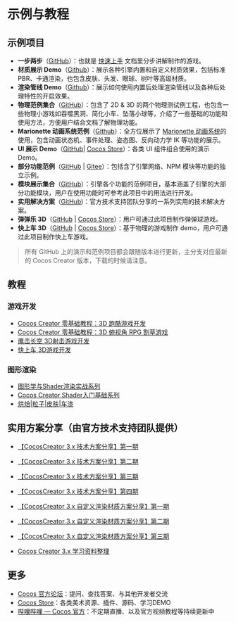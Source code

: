 # 示例与教程

## 示例项目

- **一步两步**（[GitHub](https://github.com/cocos/tutorial-mind-your-step-3d)）：也就是 [快速上手](../getting-started/first-game/index.md) 文档里分步讲解制作的游戏。
- **材质展示 Demo**（[Github](https://github.com/cocos/cocos-example-materials)）：展示各种引擎内置和自定义材质效果，包括标准 PBR、卡通渲染，也包含皮肤、头发、眼球、树叶等高级材质。
- **渲染管线 Demo**（[Github](https://github.com/cocos/cocos-example-render-pipeline)）：展示如何使用内置后处理渲染管线以及各种后处理特性的开启效果。
- **物理范例集合**（[GitHub](https://github.com/cocos/cocos-example-physics)）：包含了 2D & 3D 的两个物理测试例工程，也包含一些物理小游戏如吞噬黑洞、简化小车、坠落小球等，介绍了一些基础的功能和使用方法，方便用户结合文档了解物理功能。
- **Marionette 动画系统范例**（[Github](https://github.com/cocos/cocos-example-marionette)）：全方位展示了 [Marionette 动画系统](../animation/marionette/index.md)的使用，包含动画状态机、事件处理、姿态图、反向动力学 IK 等功能的展示。
- **UI 展示 Demo**（[GitHub](https://github.com/cocos/cocos-example-ui/)| [Cocos Store](https://store.cocos.com/app/detail/2799)）：各类 UI 组件组合使用的演示 Demo。
- **部分功能范例**（[GitHub](https://github.com/cocos/cocos-example-projects) | [Gitee](https://gitee.com/cocos/example-projects)）：包括含了引擎网络、NPM 模块等功能的独立示例。
- **模块展示集合**（[GitHub](https://github.com/cocos/cocos-test-projects)）：引擎各个功能的范例项目，基本涵盖了引擎的大部分功能模块，用户在使用功能时可参考此项目中的用法进行开发。
- **实用解决方案**（[GitHub](https://github.com/cocos/cocos-awesome-tech-solutions))：官方技术支持团队分享的一系列实用的技术解决方案。
- **弹弹乐 3D**（[GitHub](https://github.com/cocos/cocos-example-ball) | [Cocos Store](https://store.cocos.com/app/detail/2802)）：用户可通过此项目制作弹弹球游戏。
- **快上车 3D**（[GitHub](https://github.com/cocos/cocos-tutorial-taxi-game) | [Cocos Store](https://store.cocos.com/app/detail/2796)）：基于物理的游戏制作 demo，用户可通过此项目制作快上车游戏。

> 所有 GitHub 上的演示和范例项目都会跟随版本进行更新，主分支对应最新的 Cocos Creator 版本，下载的时候请注意。

## 教程

### 游戏开发

- [Cocos Creator 零基础教程：3D 跑酷游戏开发](https://space.bilibili.com/491120849/channel/collectiondetail?sid=842152)
- [Cocos Creator 零基础教程：3D 俯视角 RPG 割草游戏](https://space.bilibili.com/5981196/channel/collectiondetail?sid=902461)
- [鹰击长空 3D射击游戏开发](https://www.bilibili.com/video/BV1HY411H7V5)
- [快上车 3D游戏开发](https://www.bilibili.com/video/BV1AE411j7L9/)

### 图形渲染

- [图形学与Shader渲染实战系列](https://space.bilibili.com/634931989/channel/collectiondetail?sid=967750)
- [Cocos Creator Shader入门基础系列](https://www.bilibili.com/video/BV1Cq4y1d726)
- [烘焙|粒子|皮肤|车漆](https://space.bilibili.com/491120849/channel/collectiondetail?sid=741263)

## 实用方案分享（由官方技术支持团队提供）

- [【CocosCreator 3.x 技术方案分享】第一期](https://forum.cocos.org/t/topic/124637)
- [【CocosCreator 3.x 技术方案分享】第二期](https://forum.cocos.org/t/topic/128862)
- [【CocosCreator 3.x 技术方案分享】第三期](https://forum.cocos.org/t/topic/134725)
- [【CocosCreator 3.x 技术方案分享】第四期](https://forum.cocos.org/t/topic/139736)

- [【CocosCreator 3.x 自定义渲染材质方案分享】第一期](https://forum.cocos.org/t/topic/131501)
- [【CocosCreator 3.x 自定义渲染材质方案分享】第二期](https://forum.cocos.org/t/topic/137605)
- [【CocosCreator 3.x 自定义渲染材质方案分享】第三期](https://forum.cocos.org/t/topic/140525)
- [Cocos Creator 3.x 学习资料整理](https://forum.cocos.org/t/topic/122399)

## 更多

- [Cocos 官方论坛](https://forum.cocos.org/)：提问、查找答案、与其他开发者交流
- [Cocos Store](http://store.cocos.com/)：各类美术资源、插件、源码、学习DEMO
- [哔哩哔哩 — Cocos 官方](https://space.bilibili.com/491120849/dynamic)：不定期直播、以及官方视频教程等持续更新中
